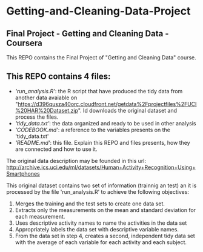 # Getting-and-Cleaning-Data-Project
## Final Project - Getting and Cleaning Data - Coursera

This REPO contains the Final Project of "Getting and Cleaning Data" course. 

## This REPO contains 4 files:
- *'run_analysis.R'*: the R script that have produced the tidy data from another data avaiable on "https://d396qusza40orc.cloudfront.net/getdata%2Fprojectfiles%2FUCI%20HAR%20Dataset.zip". Id downloads the original dataset and process the files.
- *'tidy_data.txt'*: the data organized and ready to be used in other analysis
- *'CODEBOOK.md'*: a reference to the variables presents on the 'tidy_data.txt'
- _'README.md'_: this file. Explain this REPO and files presents, how they are connected and how to use it.

The original data description may be founded in this url:
http://archive.ics.uci.edu/ml/datasets/Human+Activity+Recognition+Using+Smartphones

This original dataset contains two set of information (trainnig an test) an it is processed by the file 'run_analysis.R' to achieve the following objectives:

1. Merges the training and the test sets to create one data set.
2. Extracts only the measurements on the mean and standard deviation for each measurement.
3. Uses descriptive activity names to name the activities in the data set
4. Appropriately labels the data set with descriptive variable names.
5. From the data set in step 4, creates a second, independent tidy data set with the average of each variable for each activity and each subject.
